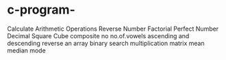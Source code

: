 # c-program- 
Calculate Arithmetic Operations 
Reverse Number 
Factorial
Perfect Number
Decimal Square Cube
composite no
no.of.vowels
ascending and descending
reverse an array
binary search
multiplication matrix
mean median mode
